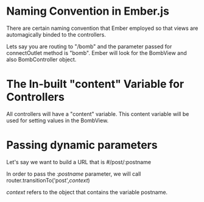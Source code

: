 
Naming Convention in Ember.js
=============================

There are certain naming convention that Ember employed so that views are automagically binded to the controllers.

Lets say you are routing to "/bomb" and the parameter passed for connectOutlet method is "bomb". Ember will look for the BombView and also BombController object.


The In-built "content" Variable for Controllers
=================
All controllers will have a "content" variable. This content variable will be used for setting values in the BombView.

Passing dynamic parameters
======

Let's say we want to build a URL that is #/post/:postname

In order to pass the _:postname_ parameter, we will call router.transitionTo('post',_context_)

_context_ refers to the object that contains the variable postname.